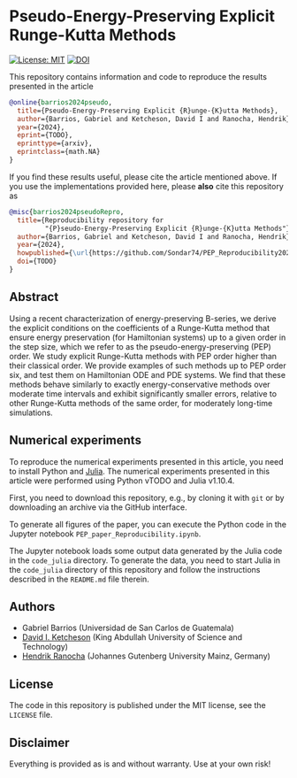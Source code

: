 # Pseudo-Energy-Preserving Explicit Runge-Kutta Methods

[![License: MIT](https://img.shields.io/badge/License-MIT-success.svg)](https://opensource.org/licenses/MIT)
[![DOI](https://zenodo.org/badge/DOI/TODO.svg)](https://zenodo.org/doi/TODO)

This repository contains information and code to reproduce the results presented
in the article
```bibtex
@online{barrios2024pseudo,
  title={Pseudo-Energy-Preserving Explicit {R}unge-{K}utta Methods},
  author={Barrios, Gabriel and Ketcheson, David I and Ranocha, Hendrik},
  year={2024},
  eprint={TODO},
  eprinttype={arxiv},
  eprintclass={math.NA}
}
```

If you find these results useful, please cite the article mentioned above. If you
use the implementations provided here, please **also** cite this repository as
```bibtex
@misc{barrios2024pseudoRepro,
  title={Reproducibility repository for
         "{P}seudo-Energy-Preserving Explicit {R}unge-{K}utta Methods"},
  author={Barrios, Gabriel and Ketcheson, David I and Ranocha, Hendrik},
  year={2024},
  howpublished={\url{https://github.com/Sondar74/PEP_Reproducibility2024}},
  doi={TODO}
}
```

## Abstract

Using a recent characterization of energy-preserving B-series, we derive the
explicit conditions on the coefficients of a Runge-Kutta method that ensure
energy preservation (for Hamiltonian systems) up to a given order in the step
size, which we refer to as the pseudo-energy-preserving (PEP) order.  We study
explicit Runge-Kutta methods with PEP order higher than their classical order.
We provide examples of such methods up to PEP order six, and test them on
Hamiltonian ODE and PDE systems. We find that these methods behave similarly
to exactly energy-conservative methods over moderate time intervals and
exhibit significantly smaller errors, relative to other Runge-Kutta methods
of the same order, for moderately long-time simulations.


## Numerical experiments

To reproduce the numerical experiments presented in this article, you need
to install Python and [Julia](https://julialang.org/).
The numerical experiments presented in this article were performed using
Python vTODO and Julia v1.10.4.

First, you need to download this repository, e.g., by cloning it with `git`
or by downloading an archive via the GitHub interface.

To generate all figures of the paper, you can execute the Python code in
the Jupyter notebook `PEP_paper_Reproducibility.ipynb`.

The Jupyter notebook loads some output data generated by the Julia code
in the `code_julia` directory. To generate the data, you need to start Julia
in the `code_julia` directory of this repository and follow the instructions
described in the `README.md` file therein.



## Authors

- Gabriel Barrios (Universidad de San Carlos de Guatemala)
- [David I. Ketcheson](https://www.davidketcheson.info) (King Abdullah University of Science and Technology)
- [Hendrik Ranocha](https://ranocha.de) (Johannes Gutenberg University Mainz, Germany)


## License

The code in this repository is published under the MIT license, see the
`LICENSE` file.


## Disclaimer

Everything is provided as is and without warranty. Use at your own risk!
